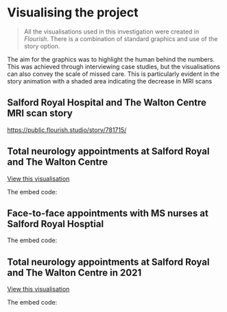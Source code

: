 <html lang="en">
 
 <h1> Visualising the project </h1>
 
 <blockquote> All the visualisations used in this investigation were created in <i>Flourish</i>. There is a combination of standard graphics and use of the story option. </blockquote>
 
 <p> The aim for the graphics was to highlight the human behind the numbers. This was achieved through interviewing case studies, but the visualisations can also convey the scale of missed care. This is particularly evident in the story animation with a shaded area indicating the decrease in MRI scans </p>
 
 <h2> Salford Royal Hospital and The Walton Centre MRI scan story </h2>
 
 <div class="flourish-embed" data-src="story/781715"><script src="https://public.flourish.studio/resources/embed.js"></script></div>
 
 https://public.flourish.studio/story/781715/


<h2> Total neurology appointments at Salford Royal and The Walton Centre </h2>

<a href="https://public.flourish.studio/visualisation/5679628/">View this visualisation</a>

The embed code: <div class="flourish-embed flourish-chart" data-src="visualisation/5679628"><script src="https://public.flourish.studio/resources/embed.js"></script></div>


<h2> Face-to-face appointments with MS nurses at Salford Royal Hosptial </h2>


The embed code: <div class="flourish-embed flourish-chart" data-src="visualisation/5669345"><script src="https://public.flourish.studio/resources/embed.js"></script></div> 


<h2> Total neurology appointments at Salford Royal and The Walton Centre in 2021 </h2>

<a href="https://public.flourish.studio/visualisation/5842900/">View this visualisation</a>

The embed code: <div class="flourish-embed flourish-chart" data-src="visualisation/5842900"><script src="https://public.flourish.studio/resources/embed.js"></script></div> 
